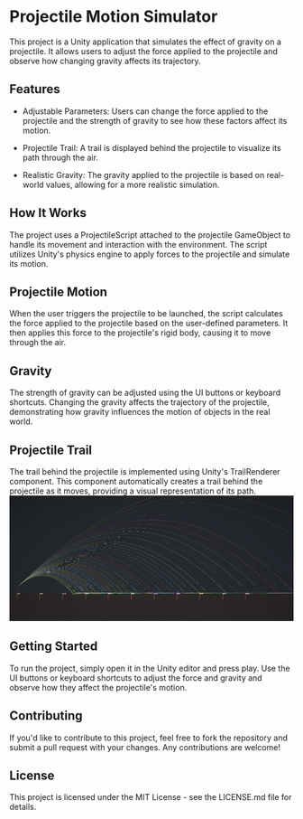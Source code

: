 

# Projectile Motion Simulator
This project is a Unity application that simulates the effect of gravity on a projectile. It allows users to adjust the force applied to the projectile and observe how changing gravity affects its trajectory.

## Features
- Adjustable Parameters: Users can change the force applied to the projectile and the strength of gravity to see how these factors affect its motion.

- Projectile Trail: A trail is displayed behind the projectile to visualize its path through the air.

- Realistic Gravity: The gravity applied to the projectile is based on real-world values, allowing for a more realistic simulation.

## How It Works
The project uses a ProjectileScript attached to the projectile GameObject to handle its movement and interaction with the environment. The script utilizes Unity's physics engine to apply forces to the projectile and simulate its motion.

## Projectile Motion
When the user triggers the projectile to be launched, the script calculates the force applied to the projectile based on the user-defined parameters. It then applies this force to the projectile's rigid body, causing it to move through the air.

## Gravity
The strength of gravity can be adjusted using the UI buttons or keyboard shortcuts. Changing the gravity affects the trajectory of the projectile, demonstrating how gravity influences the motion of objects in the real world.

## Projectile Trail
The trail behind the projectile is implemented using Unity's TrailRenderer component. This component automatically creates a trail behind the projectile as it moves, providing a visual representation of its path.
![alt text](./images/image.png)

## Getting Started
To run the project, simply open it in the Unity editor and press play. Use the UI buttons or keyboard shortcuts to adjust the force and gravity and observe how they affect the projectile's motion.

## Contributing
If you'd like to contribute to this project, feel free to fork the repository and submit a pull request with your changes. Any contributions are welcome!

## License
This project is licensed under the MIT License - see the LICENSE.md file for details.